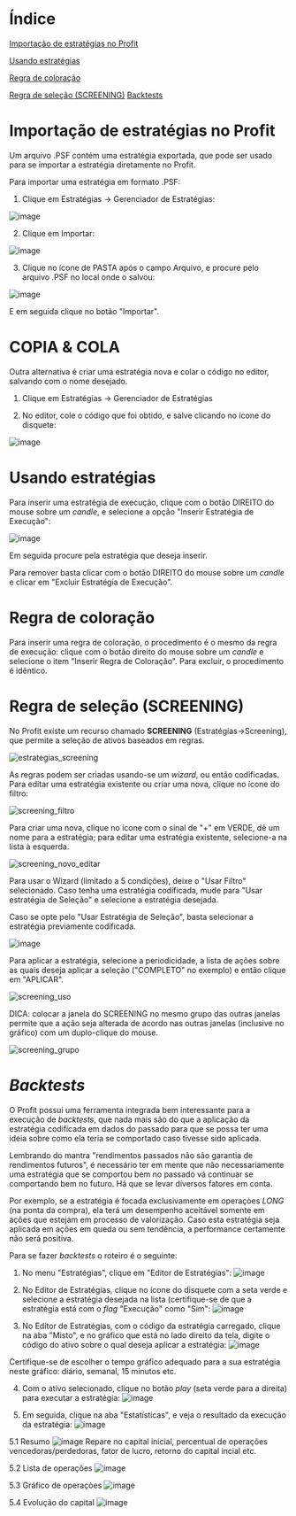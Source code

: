 # Índice

[Importação de estratégias no Profit](#Importação-de-estratégias-no-Profit)

[Usando estratégias](#Usando-estratégias)

[Regra de coloração](#Regra-de-coloração)

[Regra de seleção (SCREENING)](#Regra-de-seleção-(SCREENING))
[Backtests](#Backtests)



# Importação de estratégias no Profit

Um arquivo .PSF contém uma estratégia exportada, que pode ser usado para se importar a estratégia diretamente no Profit.

Para importar uma estratégia em formato .PSF:

1. Clique em Estratégias -> Gerenciador de Estratégias:

![image](https://user-images.githubusercontent.com/6900313/114624995-f9c6b780-9c87-11eb-9e13-749bf0c48cad.png)

2. Clique em Importar:

![image](https://user-images.githubusercontent.com/6900313/114625232-4f9b5f80-9c88-11eb-9e40-13b46361c784.png)

3. Clique no ícone de PASTA após o campo Arquivo, e procure pelo arquivo .PSF no local onde o salvou:

![image](https://user-images.githubusercontent.com/6900313/114625734-157e8d80-9c89-11eb-8f64-a9f5d9b914f3.png)

E em seguida clique no botão "Importar".

# COPIA & COLA

Outra alternativa é criar uma estratégia nova e colar o código no editor, salvando com o nome desejado.

1. Clique em Estratégias -> Gerenciador de Estratégias

2. No editor, cole o código que foi obtido, e salve clicando no ícone do disquete:

![image](https://user-images.githubusercontent.com/6900313/114627355-81fa8c00-9c8b-11eb-9e41-0b45683c5cd1.png)

# Usando estratégias

Para inserir uma estratégia de execução, clique com o botão DIREITO do mouse sobre um *candle*, e selecione a opção "Inserir Estratégia de Execução":

![image](https://user-images.githubusercontent.com/6900313/114627707-12d16780-9c8c-11eb-9782-f627d0fe076b.png)

Em seguida procure pela estratégia que deseja inserir.

Para remover basta clicar com o botão DIREITO do mouse sobre um *candle* e clicar em "Excluir Estratégia de Execução".

# Regra de coloração

Para inserir uma regra de coloração, o procedimento é o mesmo da regra de execução: clique com o botão direito do mouse sobre um *candle* e selecione o item "Inserir Regra de Coloração". Para excluir, o procedimento é idêntico.

# Regra de seleção (SCREENING)

No Profit existe um recurso chamado **SCREENING** (Estratégias->Screening), que permite a seleção de ativos baseados em regras.

![estrategias_screening](https://user-images.githubusercontent.com/6900313/123527518-bb516e00-d6b6-11eb-8444-691c15f197ec.png)

As regras podem ser criadas usando-se um *wizard*, ou então codificadas. Para editar uma estratégia existente ou criar uma nova, clique no ícone do filtro:

![screening_filtro](https://user-images.githubusercontent.com/6900313/123527593-4c284980-d6b7-11eb-9e43-a0baa179010e.png)

Para criar uma nova, clique no ícone com o sinal de "+" em VERDE, dê um nome para a estratégia; para editar uma estratégia existente, selecione-a na lista à esquerda. 

![screening_novo_editar](https://user-images.githubusercontent.com/6900313/123527706-0324c500-d6b8-11eb-907f-9c2f11282c59.png)

Para usar o Wizard (limitado a 5 condições), deixe o "Usar Filtro" selecionado. Caso tenha uma estratégia codificada, mude para "Usar estratégia de Seleção" e selecione a estratégia desejada.

Caso se opte pelo "Usar Estratégia de Seleção", basta selecionar a estratégia previamente codificada.

![image](https://user-images.githubusercontent.com/6900313/114629841-ac4e4880-9c8f-11eb-8b5e-3183b887a4a3.png)

Para aplicar a estratégia, selecione a periodicidade, a lista de ações sobre as quais deseja aplicar a seleção ("COMPLETO" no exemplo) e então clique em "APLICAR".

![screening_uso](https://user-images.githubusercontent.com/6900313/123527846-429fe100-d6b9-11eb-8eb9-1598767d28d8.png)

DICA: colocar a janela do SCREENING no mesmo grupo das outras janelas permite que a ação seja alterada de acordo nas outras janelas (inclusive no gráfico) com um duplo-clique do mouse.

![screening_grupo](https://user-images.githubusercontent.com/6900313/123527801-e210a400-d6b8-11eb-9a8c-399eb3121d2a.png)

# *Backtests*

O Profit possui uma ferramenta integrada bem interessante para a execução de *backtests*, que nada mais são do que a aplicação da estratégia codificada em dados do passado para que se possa ter uma ideia sobre como ela teria se comportado caso tivesse sido aplicada.

Lembrando do mantra "rendimentos passados não são garantia de rendimentos futuros", é necessário ter em mente que não necessariamente uma estratégia que se comportou bem no passado vá continuar se comportando bem no futuro. Há que se levar diversos fatores em conta.

Por exemplo, se a estratégia é focada exclusivamente em operaçòes *LONG* (na ponta da compra), ela terá um desempenho aceitável somente em ações que estejam em processo de valorização. Caso esta estratégia seja aplicada em ações em queda ou sem tendência, a performance certamente não será positiva.

Para se fazer *backtests* o roteiro é o seguinte:

1. No menu "Estratégias", clique em "Editor de Estratégias":
![image](https://user-images.githubusercontent.com/6900313/125375437-6a50a380-e35f-11eb-99f4-a08b64a35c8b.png)

2. No Editor de Estratégias, clique no ícone do disquete com a seta verde e selecione a estratégia desejada na lista (certifique-se de que a estratégia está com o *flag* "Execução" como "Sim":
![image](https://user-images.githubusercontent.com/6900313/125375722-ef3bbd00-e35f-11eb-87a6-aad453902d86.png)

3. No Editor de Estratégias, com o código da estratégia carregado, clique na aba "Misto", e no gráfico que está no lado direito da tela, digite o código do ativo sobre o qual deseja aplicar a estratégia:
![image](https://user-images.githubusercontent.com/6900313/125376047-8739a680-e360-11eb-8dff-fff70eb83c9d.png)

Certifique-se de escolher o tempo gráfico adequado para a sua estratégia neste gráfico: diário, semanal, 15 minutos etc.

4. Com o ativo selecionado, clique no botão *play* (seta verde para a direita) para executar a estratégia:
![image](https://user-images.githubusercontent.com/6900313/125376187-df70a880-e360-11eb-9f88-b697c01ea432.png)

5. Em seguida, clique na aba "Estatísticas", e veja o resultado da execução da estratégia:
![image](https://user-images.githubusercontent.com/6900313/125376376-370f1400-e361-11eb-8f5b-c3030e0d6655.png)

5.1 Resumo
![image](https://user-images.githubusercontent.com/6900313/125376436-5dcd4a80-e361-11eb-9833-b37c126235cc.png)
Repare no capital inicial, percentual de operações vencedoras/perdedoras, fator de lucro, retorno do capital incial etc.

5.2 Lista de operações
![image](https://user-images.githubusercontent.com/6900313/125376545-9bca6e80-e361-11eb-83fd-b6f2d4cfce38.png)

5.3 Gráfico de operaçòes
![image](https://user-images.githubusercontent.com/6900313/125376586-b4d31f80-e361-11eb-98b9-4dd20a37970d.png)

5.4 Evolução do capital
![image](https://user-images.githubusercontent.com/6900313/125376618-cd433a00-e361-11eb-8c30-7734797dc070.png)




